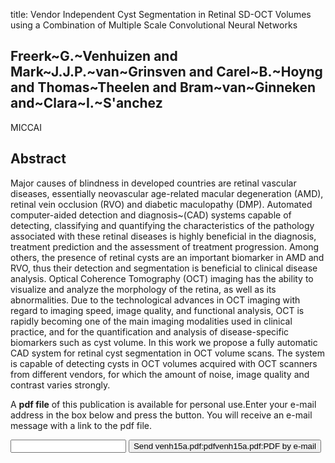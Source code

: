 title: Vendor Independent Cyst Segmentation in Retinal SD-OCT Volumes using a Combination of Multiple Scale Convolutional Neural Networks

## Freerk~G.~Venhuizen and Mark~J.J.P.~van~Grinsven and Carel~B.~Hoyng and Thomas~Theelen and Bram~van~Ginneken and~Clara~I.~S'anchez
MICCAI


## Abstract
Major causes of blindness in developed countries are retinal vascular diseases, essentially neovascular age-related macular degeneration (AMD), retinal vein occlusion (RVO) and diabetic maculopathy (DMP). Automated computer-aided detection and diagnosis~(CAD) systems capable of detecting, classifying and quantifying the characteristics of the pathology associated with these retinal diseases is highly beneficial in the diagnosis, treatment prediction and the assessment of treatment progression. Among others, the presence of retinal cysts are an important biomarker in AMD and RVO, thus their detection and segmentation is beneficial to clinical disease analysis. Optical Coherence Tomography (OCT) imaging has the ability to visualize and analyze the morphology of the retina, as well as its abnormalities. Due to the technological advances in OCT imaging with regard to imaging speed, image quality, and functional analysis, OCT is rapidly becoming one of the main imaging modalities used in clinical practice, and for the quantification and analysis of disease-specific biomarkers such as cyst volume. In this work we propose a fully automatic CAD system for retinal cyst segmentation in OCT volume scans. The system is capable of detecting cysts in OCT volumes acquired with OCT scanners from different vendors, for which the amount of noise, image quality and contrast varies strongly.

A <b>pdf file</b> of this publication is available for personal use.Enter your e-mail address in the box below and press the button. You will receive an e-mail message with a link to the pdf file.
<form action="sender.php">  <input type="text" name="email">  <input type="submit" value="Send venh15a.pdf:pdfvenh15a.pdf:PDF by e-mail"></form>